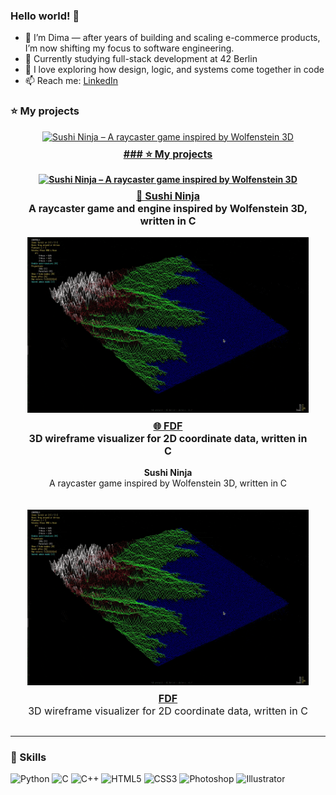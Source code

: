 ### Hello world! 👋

- 👋 I’m Dima — after years of building and scaling e-commerce products, I’m now shifting my focus to software engineering.
- 🌱 Currently studying full-stack development at 42 Berlin
- 💬 I love exploring how design, logic, and systems come together in code
- 📫 Reach me: [LinkedIn](https://www.linkedin.com/in/dmitrijslasko)
<!--
- ⭐ Check out these projects of mine I'm proud of:
- [Sushi Ninja – A raycaster game inspired by Wolfenstein 3D, written in C](https://github.com/dmitrijslasko/42_cub3D_advanced)
- [FDF – 3D wireframe models visualizator a set of 2D coordinates, written in C](https://github.com/dmitrijslasko/42_fdf)
https://img.youtube.com/vi/zGh0d-RLmI8/maxresdefault.jpg
-->

### ⭐ My projects

<div align="center" style="display: flex; flex-wrap: wrap; justify-content: center; gap: 20px;">

  <div style="flex: 1 1 300px; max-width: 450px;">
    <a href="https://github.com/dmitrijslasko/42_cub3D_advanced">
      <img src="https://raw.githubusercontent.com/dmitrijslasko/42_cub3D_advanced/b88a5839d5d6de2975abdb8bf7c9edc259742182/assets/sushi-ninja-3d.gif" alt="Sushi Ninja – A raycaster game inspired by Wolfenstein 3D" width="100%">
    </a>
    <p align="center" style="font-size: 16px; margin-top: 8px;">
      <b><a href="https://github.com/dmitrijslasko/42_cub3D_advanced">### ⭐ My projects

<div align="center" style="display: flex; flex-wrap: wrap; justify-content: center; gap: 20px;">

  <div style="flex: 1 1 300px; max-width: 450px;">
    <a href="https://github.com/dmitrijslasko/42_cub3D_advanced">
      <img src="https://raw.githubusercontent.com/dmitrijslasko/42_cub3D_advanced/b88a5839d5d6de2975abdb8bf7c9edc259742182/assets/sushi-ninja-3d.gif" alt="Sushi Ninja – A raycaster game inspired by Wolfenstein 3D" width="100%">
    </a>
    <p align="center" style="font-size: 16px; margin-top: 8px;">
      <b><a href="https://github.com/dmitrijslasko/42_cub3D_advanced">🍣 Sushi Ninja</a></b><br>
      A raycaster game and engine inspired by Wolfenstein 3D, written in C
    </p>
  </div>

  <div style="flex: 1 1 300px; max-width: 450px;">
    <a href="https://github.com/dmitrijslasko/42_fdf">
      <img src="https://github.com/dmitrijslasko/42_fdf/blob/fd322b00ea8791a5b8635644035ba1980ca58579/assets/fdf3.gif" alt="FDF – 3D wireframe models visualizator" width="100%">
    </a>
    <p align="center" style="font-size: 16px; margin-top: 8px;">
      <b><a href="https://github.com/dmitrijslasko/42_fdf">🌐 FDF</a></b><br>
      3D wireframe visualizer for 2D coordinate data, written in C
    </p>
  </div>

</div>
Sushi Ninja</a></b><br>
      A raycaster game inspired by Wolfenstein 3D, written in C
    </p>
  </div>

  <div style="flex: 1 1 300px; max-width: 450px;">
    <a href="https://github.com/dmitrijslasko/42_fdf">
      <img src="https://github.com/dmitrijslasko/42_fdf/blob/fd322b00ea8791a5b8635644035ba1980ca58579/assets/fdf3.gif" alt="FDF – 3D wireframe models visualizator" width="100%">
    </a>
    <p align="center" style="font-size: 16px; margin-top: 8px;">
      <b><a href="https://github.com/dmitrijslasko/42_fdf">FDF</a></b><br>
      3D wireframe visualizer for 2D coordinate data, written in C
    </p>
  </div>

</div>

<!-- - 👯 I’m looking to collaborate on ... -->
<!-- - 🤔 I’m looking for help with ... -->

---

### 🧠 Skills
<p align="left">
  <img src="https://img.shields.io/badge/Python-3776AB?style=for-the-badge&logo=python&logoColor=yellow" alt="Python">
  <img src="https://img.shields.io/badge/C-A8B9CC?style=for-the-badge&logo=c&logoColor=black" alt="C">
  <img src="https://img.shields.io/badge/C++-00599C?style=for-the-badge&logo=cplusplus&logoColor=white" alt="C++">
  <img src="https://img.shields.io/badge/HTML5-E34F26?style=for-the-badge&logo=html5&logoColor=white" alt="HTML5">
  <img src="https://img.shields.io/badge/CSS3-1572B6?style=for-the-badge&logo=css3&logoColor=white" alt="CSS3">
  <img src="https://img.shields.io/badge/Adobe%20Photoshop-31A8FF?style=for-the-badge&logo=adobephotoshop&logoColor=white" alt="Photoshop">
  <img src="https://img.shields.io/badge/Adobe%20Illustrator-FF9A00?style=for-the-badge&logo=adobeillustrator&logoColor=white" alt="Illustrator">
</p>

